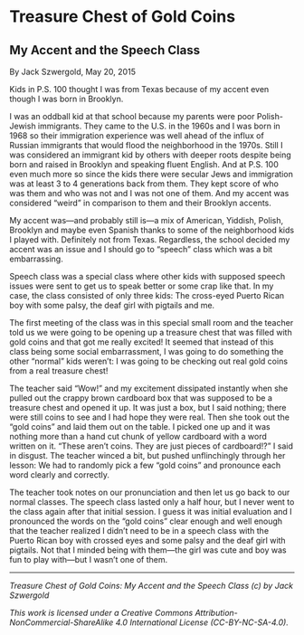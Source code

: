 # Treasure Chest of Gold Coins
## My Accent and the Speech Class

By Jack Szwergold, May 20, 2015

Kids in P.S. 100 thought I was from Texas because of my accent even though I was born in Brooklyn.

I was an oddball kid at that school because my parents were poor Polish-Jewish immigrants. They came to the U.S. in the 1960s and I was born in 1968 so their immigration experience was well ahead of the influx of Russian immigrants that would flood the neighborhood in the 1970s. Still I was considered an immigrant kid by others with deeper roots despite being born and raised in Brooklyn and speaking fluent English. And at P.S. 100 even much more so since the kids there were secular Jews and immigration was at least 3 to 4 generations back from them. They kept score of who was them and who was not and I was not one of them. And my accent was considered “weird” in comparison to them and their Brooklyn accents.

My accent was—and probably still is—a mix of American, Yiddish, Polish, Brooklyn and maybe even Spanish thanks to some of the neighborhood kids I played with. Definitely not from Texas. Regardless, the school decided my accent was an issue and I should go to “speech” class which was a bit embarrassing.

Speech class was a special class where other kids with supposed speech issues were sent to get us to speak better or some crap like that. In my case, the class consisted of only three kids: The cross-eyed Puerto Rican boy with some palsy, the deaf girl with pigtails and me.

The first meeting of the class was in this special small room and the teacher told us we were going to be opening up a treasure chest that was filled with gold coins and that got me really excited! It seemed that instead of this class being some social embarrassment, I was going to do something the other “normal” kids weren’t: I was going to be checking out real gold coins from a real treasure chest!

The teacher said “Wow!” and my excitement dissipated instantly when  she pulled out the crappy brown cardboard box that was supposed to be a treasure chest and opened it up. It was just a box, but I said nothing; there were still coins to see and I had hope they were real. Then she took out the “gold coins” and laid them out on the table. I picked one up and it was nothing more than a hand cut chunk of yellow cardboard with a word written on it. “These aren’t coins. They are just pieces of cardboard!?” I said in disgust. The teacher winced a bit, but pushed unflinchingly through her lesson: We had to randomly pick a few “gold coins” and pronounce each word clearly and correctly.

The teacher took notes on our pronunciation and then let us go back to our normal classes. The speech class lasted only a half hour, but I never went to the class again after that initial session. I guess it was initial evaluation and I pronounced the words on the “gold coins” clear enough and well enough that the teacher realized I didn’t need to be in a speech class with the Puerto Rican boy with crossed eyes and some palsy and the deaf girl with pigtails. Not that I minded being with them—the girl was cute and boy was fun to play with—but I wasn’t one of them.

***

*Treasure Chest of Gold Coins: My Accent and the Speech Class (c) by Jack Szwergold*

*This work is licensed under a Creative Commons Attribution-NonCommercial-ShareAlike 4.0 International License (CC-BY-NC-SA-4.0).*